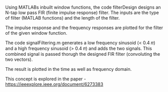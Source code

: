Using MATLABs inbuilt window functions, the code filterDesign designs an N-tap low pass FIR (finite impulse response)
filter. The inputs are the type of filter (MATLAB functions) and the length of the filter.

The impulse response and the frequency responses are plotted for the filter of the given window function.

The code signalFiltering.m generates a low frequency sinusoid (< 0.4 𝜋) and a high frequency sinusoid (> 0.4 𝜋)
and adds the two signals. This combined signal is passed thorugh the designed FIR filter (convoluting the two vectors).

The result is plotted in the time as well as frequency domain.

This concept is explored in the paper - https://ieeexplore.ieee.org/document/6273383
